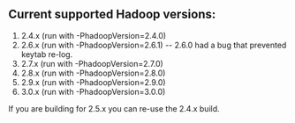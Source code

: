 
## Current supported Hadoop versions:

1. 2.4.x (run with -PhadoopVersion=2.4.0)
2. 2.6.x (run with -PhadoopVersion=2.6.1) -- 2.6.0 had a bug that prevented keytab re-log.
3. 2.7.x (run with -PhadoopVersion=2.7.0)
3. 2.8.x (run with -PhadoopVersion=2.8.0)
3. 2.9.x (run with -PhadoopVersion=2.9.0)
3. 3.0.x (run with -PhadoopVersion=3.0.0)

If you are building for 2.5.x you can re-use the 2.4.x build.